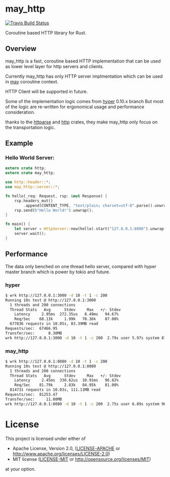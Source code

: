 # may_http

[![Travis Build Status](https://travis-ci.org/rust-may/may_http.svg?branch=master)](https://travis-ci.org/rust-may/may_http)
<!-- refs
[![crates.io](http://meritbadge.herokuapp.com/may_http)](https://crates.io/crates/may_http)
-->

Coroutine based HTTP library for Rust.


<!-- refs

### Documentation

- [Docs](http://rust-may.github.io/may_http)
-->

## Overview

may_http is a fast, coroutine based HTTP implementation that can be used as lower level layer for http servers and clients.

Currently may_http has only HTTP server implmentation which can be used in [may](https://github.com/Xudong-Huang/may) coroutine context.

HTTP Client will be supported in future.

Some of the implementation logic comes from [hyper](https://github.com/hyperium/hyper) 0.10.x branch
But most of the logic are re-written for ergonomical usage and performance consideration.

thanks to the [httparse](https://github.com/seanmonstar/httparse) and [http](https://github.com/hyperium/http) crates, they make may_http only focus on the transportation logic.

## Example

### Hello World Server:

```rust
extern crate http;
extern crate may_http;

use http::header::*;
use may_http::server::*;

fn hello(_req: Request, rsp: &mut Response) {
    rsp.headers_mut()
        .append(CONTENT_TYPE, "text/plain; charset=utf-8".parse().unwrap());
    rsp.send(b"Hello World!").unwrap();
}

fn main() {
    let server = HttpServer::new(hello).start("127.0.0.1:8080").unwrap();
    server.wait();
}
```

## Performance

The data only benched on one thread hello server, compared with hyper master branch which is power by tokio and future.
### hyper
```sh
$ wrk http://127.0.0.1:3000 -d 10 -t 1 -c 200     
Running 10s test @ http://127.0.0.1:3000
  1 threads and 200 connections
  Thread Stats   Avg      Stdev     Max   +/- Stdev
    Latency     2.95ms  272.35us   8.49ms   94.67%
    Req/Sec    68.13k     1.99k   70.36k    87.00%
  677836 requests in 10.05s, 83.39MB read
Requests/sec:  67466.95
Transfer/sec:      8.30MB
wrk http://127.0.0.1:3000 -d 10 -t 1 -c 200  2.79s user 5.97s system 87% cpu 10.051 total
```

### may_http
```sh
$ wrk http://127.0.0.1:8080 -d 10 -t 1 -c 200
Running 10s test @ http://127.0.0.1:8080
  1 threads and 200 connections
  Thread Stats   Avg      Stdev     Max   +/- Stdev
    Latency     2.45ms  330.62us  10.91ms   96.82%
    Req/Sec    81.79k     2.83k   84.95k    81.00%
  814731 requests in 10.03s, 111.11MB read
Requests/sec:  81253.47
Transfer/sec:     11.08MB
wrk http://127.0.0.1:8080 -d 10 -t 1 -c 200  2.75s user 6.89s system 96% cpu 10.030 total
```

# License

This project is licensed under either of

 * Apache License, Version 2.0, ([LICENSE-APACHE](LICENSE-APACHE) or
   http://www.apache.org/licenses/LICENSE-2.0)
 * MIT license ([LICENSE-MIT](LICENSE-MIT) or
   http://opensource.org/licenses/MIT)

at your option.
